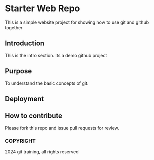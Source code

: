 # Starter Web Repo

This is a simple website project for showing how to use git and github together

## Introduction

This is the intro section. Its a demo github project

## Purpose

To understand the basic concepts of git.

## Deployment

## How to contribute

Please fork this repo and issue pull requests for review.

### COPYRIGHT

2024 git training, all rights reserved
